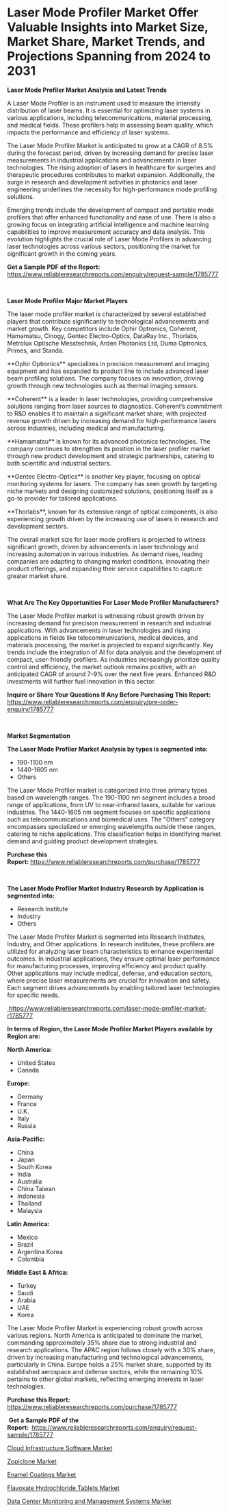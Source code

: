 <p><h1>Laser Mode Profiler Market Offer Valuable Insights into Market Size, Market Share, Market Trends, and Projections Spanning from 2024 to 2031</h1></p><p><strong>Laser Mode Profiler Market Analysis and Latest Trends</strong></p>
<p><p>A Laser Mode Profiler is an instrument used to measure the intensity distribution of laser beams. It is essential for optimizing laser systems in various applications, including telecommunications, material processing, and medical fields. These profilers help in assessing beam quality, which impacts the performance and efficiency of laser systems.</p><p>The Laser Mode Profiler Market is anticipated to grow at a CAGR of 8.5% during the forecast period, driven by increasing demand for precise laser measurements in industrial applications and advancements in laser technologies. The rising adoption of lasers in healthcare for surgeries and therapeutic procedures contributes to market expansion. Additionally, the surge in research and development activities in photonics and laser engineering underlines the necessity for high-performance mode profiling solutions.</p><p>Emerging trends include the development of compact and portable mode profilers that offer enhanced functionality and ease of use. There is also a growing focus on integrating artificial intelligence and machine learning capabilities to improve measurement accuracy and data analysis. This evolution highlights the crucial role of Laser Mode Profilers in advancing laser technologies across various sectors, positioning the market for significant growth in the coming years.</p></p>
<p><strong>Get a Sample PDF of the Report:&nbsp;</strong> <a href="https://www.reliableresearchreports.com/enquiry/request-sample/1785777?utm_campaign=1333&utm_medium=2&utm_source=Github&utm_content=ia&utm_term=09102024&utm_id=laser-mode-profiler">https://www.reliableresearchreports.com/enquiry/request-sample/1785777</a></p>
<p>&nbsp;</p>
<p><strong>Laser Mode Profiler Major Market Players</strong></p>
<p><p>The laser mode profiler market is characterized by several established players that contribute significantly to technological advancements and market growth. Key competitors include Ophir Optronics, Coherent, Hamamatsu, Cinogy, Gentec Electro-Optics, DataRay Inc., Thorlabs, Metrolux Optische Messtechnik, Arden Photonics Ltd, Duma Optronics, Primes, and Standa.</p><p>**Ophir Optronics** specializes in precision measurement and imaging equipment and has expanded its product line to include advanced laser beam profiling solutions. The company focuses on innovation, driving growth through new technologies such as thermal imaging sensors. </p><p>**Coherent** is a leader in laser technologies, providing comprehensive solutions ranging from laser sources to diagnostics. Coherent’s commitment to R&D enables it to maintain a significant market share, with projected revenue growth driven by increasing demand for high-performance lasers across industries, including medical and manufacturing.</p><p>**Hamamatsu** is known for its advanced photonics technologies. The company continues to strengthen its position in the laser profiler market through new product development and strategic partnerships, catering to both scientific and industrial sectors.</p><p>**Gentec Electro-Optics** is another key player, focusing on optical monitoring systems for lasers. The company has seen growth by targeting niche markets and designing customized solutions, positioning itself as a go-to provider for tailored applications.</p><p>**Thorlabs**, known for its extensive range of optical components, is also experiencing growth driven by the increasing use of lasers in research and development sectors. </p><p>The overall market size for laser mode profilers is projected to witness significant growth, driven by advancements in laser technology and increasing automation in various industries. As demand rises, leading companies are adapting to changing market conditions, innovating their product offerings, and expanding their service capabilities to capture greater market share.</p></p>
<p>&nbsp;</p>
<p><strong>What Are The Key Opportunities For Laser Mode Profiler Manufacturers?</strong></p>
<p><p>The Laser Mode Profiler market is witnessing robust growth driven by increasing demand for precision measurement in research and industrial applications. With advancements in laser technologies and rising applications in fields like telecommunications, medical devices, and materials processing, the market is projected to expand significantly. Key trends include the integration of AI for data analysis and the development of compact, user-friendly profilers. As industries increasingly prioritize quality control and efficiency, the market outlook remains positive, with an anticipated CAGR of around 7-9% over the next five years. Enhanced R&D investments will further fuel innovation in this sector.</p></p>
<p><strong>Inquire or Share Your Questions If Any Before Purchasing This Report:</strong> <a href="https://www.reliableresearchreports.com/enquiry/pre-order-enquiry/1785777?utm_campaign=1333&utm_medium=2&utm_source=Github&utm_content=ia&utm_term=09102024&utm_id=laser-mode-profiler">https://www.reliableresearchreports.com/enquiry/pre-order-enquiry/1785777</a></p>
<p>&nbsp;</p>
<p><strong>Market Segmentation</strong></p>
<p><strong>The Laser Mode Profiler Market Analysis by types is segmented into:</strong></p>
<p><ul><li>190-1100 nm</li><li>1440-1605 nm</li><li>Others</li></ul></p>
<p><p>The Laser Mode Profiler market is categorized into three primary types based on wavelength ranges. The 190-1100 nm segment includes a broad range of applications, from UV to near-infrared lasers, suitable for various industries. The 1440-1605 nm segment focuses on specific applications such as telecommunications and biomedical uses. The "Others" category encompasses specialized or emerging wavelengths outside these ranges, catering to niche applications. This classification helps in identifying market demand and guiding product development strategies.</p></p>
<p><strong>Purchase this Report:&nbsp;</strong><a href="https://www.reliableresearchreports.com/purchase/1785777?utm_campaign=1333&utm_medium=2&utm_source=Github&utm_content=ia&utm_term=09102024&utm_id=laser-mode-profiler">https://www.reliableresearchreports.com/purchase/1785777</a></p>
<p>&nbsp;</p>
<p><strong>The Laser Mode Profiler Market Industry Research by Application is segmented into:</strong></p>
<p><ul><li>Research Institute</li><li>Industry</li><li>Others</li></ul></p>
<p><p>The Laser Mode Profiler Market is segmented into Research Institutes, Industry, and Other applications. In research institutes, these profilers are utilized for analyzing laser beam characteristics to enhance experimental outcomes. In industrial applications, they ensure optimal laser performance for manufacturing processes, improving efficiency and product quality. Other applications may include medical, defense, and education sectors, where precise laser measurements are crucial for innovation and safety. Each segment drives advancements by enabling tailored laser technologies for specific needs.</p></p>
<p><a href="https://www.reliableresearchreports.com/laser-mode-profiler-market-r1785777?utm_campaign=1333&utm_medium=2&utm_source=Github&utm_content=ia&utm_term=09102024&utm_id=laser-mode-profiler">&nbsp;https://www.reliableresearchreports.com/laser-mode-profiler-market-r1785777</a></p>
<p><strong>In terms of Region, the Laser Mode Profiler Market Players available by Region are:</strong></p>
<p>
    <p> <strong> North America: </strong>
        <ul>
            <li>United States</li>
            <li>Canada</li>
        </ul>
        </p> 
    <p> <strong> Europe: </strong>
        <ul>
            <li>Germany</li>
            <li>France</li>
            <li>U.K.</li>
            <li>Italy</li>
            <li>Russia</li>
        </ul>
        </p> 
    <p> <strong> Asia-Pacific: </strong>
        <ul>
            <li>China</li>
            <li>Japan</li>
            <li>South Korea</li>
            <li>India</li>
            <li>Australia</li>
            <li>China Taiwan</li>
            <li>Indonesia</li>
            <li>Thailand</li>
            <li>Malaysia</li>
        </ul>
        </p> 
    <p> <strong> Latin America: </strong>
        <ul>
            <li>Mexico</li>
            <li>Brazil</li>
            <li>Argentina Korea</li>
            <li>Colombia</li>
        </ul>
        </p> 
    <p> <strong> Middle East & Africa: </strong>
        <ul>
            <li>Turkey</li>
            <li>Saudi</li>
            <li>Arabia</li>
            <li>UAE</li>
            <li>Korea</li>
        </ul>
    </p>
    </p>
<p><p>The Laser Mode Profiler Market is experiencing robust growth across various regions. North America is anticipated to dominate the market, commanding approximately 35% share due to strong industrial and research applications. The APAC region follows closely with a 30% share, driven by increasing manufacturing and technological advancements, particularly in China. Europe holds a 25% market share, supported by its established aerospace and defense sectors, while the remaining 10% pertains to other global markets, reflecting emerging interests in laser technologies.</p></p>
<p><strong>Purchase this Report: </strong><a href="https://www.reliableresearchreports.com/purchase/1785777?utm_campaign=1333&utm_medium=2&utm_source=Github&utm_content=ia&utm_term=09102024&utm_id=laser-mode-profiler">https://www.reliableresearchreports.com/purchase/1785777</a></p>
<p>&nbsp;<strong>Get a Sample PDF of the Report:&nbsp;&nbsp;</strong><a href="https://www.reliableresearchreports.com/enquiry/request-sample/1785777?utm_campaign=1333&utm_medium=2&utm_source=Github&utm_content=ia&utm_term=09102024&utm_id=laser-mode-profiler">https://www.reliableresearchreports.com/enquiry/request-sample/1785777</a></p>
<p><strong></strong></p>
<p><p><a href="https://www.linkedin.com/pulse/driving-forces-global-cloud-infrastructure-software-market-hox6e?utm_campaign=1333&utm_medium=2&utm_source=Github&utm_content=ia&utm_term=09102024&utm_id=laser-mode-profiler">Cloud Infrastructure Software Market</a></p><p><a href="https://www.linkedin.com/pulse/global-zopiclone-market-analysis-key-trends-future-projections-rqosf?utm_campaign=1333&utm_medium=2&utm_source=Github&utm_content=ia&utm_term=09102024&utm_id=laser-mode-profiler">Zopiclone Market</a></p><p><a href="https://www.linkedin.com/pulse/emerging-trends-enamel-coatings-market-detailed-overview-applications-ubpse?utm_campaign=1333&utm_medium=2&utm_source=Github&utm_content=ia&utm_term=09102024&utm_id=laser-mode-profiler">Enamel Coatings Market</a></p><p><a href="https://www.linkedin.com/pulse/global-flavoxate-hydrochloride-tablets-market-sector2024-lzilf?utm_campaign=1333&utm_medium=2&utm_source=Github&utm_content=ia&utm_term=09102024&utm_id=laser-mode-profiler">Flavoxate Hydrochloride Tablets Market</a></p><p><a href="https://github.com/nathandecarvalho/Market-Research-Report-List-5/blob/main/data-center-monitoring-and-management-systems-market.md?utm_campaign=1333&utm_medium=2&utm_source=Github&utm_content=ia&utm_term=09102024&utm_id=laser-mode-profiler">Data Center Monitoring and Management Systems Market</a></p></p>